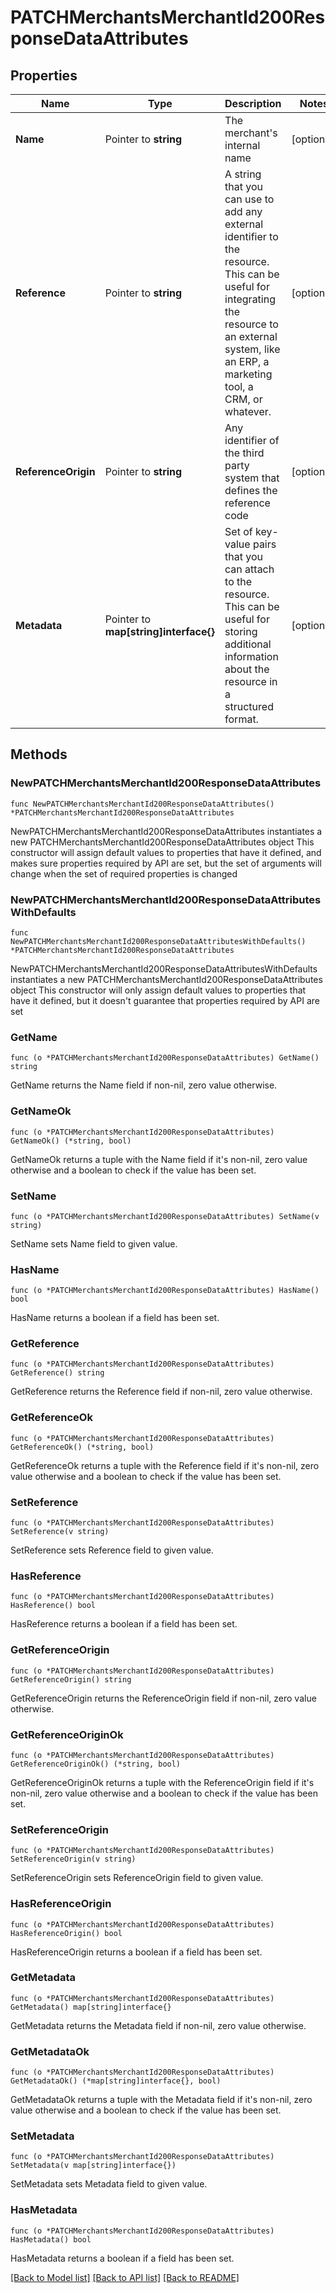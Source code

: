 # PATCHMerchantsMerchantId200ResponseDataAttributes

## Properties

Name | Type | Description | Notes
------------ | ------------- | ------------- | -------------
**Name** | Pointer to **string** | The merchant&#39;s internal name | [optional] 
**Reference** | Pointer to **string** | A string that you can use to add any external identifier to the resource. This can be useful for integrating the resource to an external system, like an ERP, a marketing tool, a CRM, or whatever. | [optional] 
**ReferenceOrigin** | Pointer to **string** | Any identifier of the third party system that defines the reference code | [optional] 
**Metadata** | Pointer to **map[string]interface{}** | Set of key-value pairs that you can attach to the resource. This can be useful for storing additional information about the resource in a structured format. | [optional] 

## Methods

### NewPATCHMerchantsMerchantId200ResponseDataAttributes

`func NewPATCHMerchantsMerchantId200ResponseDataAttributes() *PATCHMerchantsMerchantId200ResponseDataAttributes`

NewPATCHMerchantsMerchantId200ResponseDataAttributes instantiates a new PATCHMerchantsMerchantId200ResponseDataAttributes object
This constructor will assign default values to properties that have it defined,
and makes sure properties required by API are set, but the set of arguments
will change when the set of required properties is changed

### NewPATCHMerchantsMerchantId200ResponseDataAttributesWithDefaults

`func NewPATCHMerchantsMerchantId200ResponseDataAttributesWithDefaults() *PATCHMerchantsMerchantId200ResponseDataAttributes`

NewPATCHMerchantsMerchantId200ResponseDataAttributesWithDefaults instantiates a new PATCHMerchantsMerchantId200ResponseDataAttributes object
This constructor will only assign default values to properties that have it defined,
but it doesn't guarantee that properties required by API are set

### GetName

`func (o *PATCHMerchantsMerchantId200ResponseDataAttributes) GetName() string`

GetName returns the Name field if non-nil, zero value otherwise.

### GetNameOk

`func (o *PATCHMerchantsMerchantId200ResponseDataAttributes) GetNameOk() (*string, bool)`

GetNameOk returns a tuple with the Name field if it's non-nil, zero value otherwise
and a boolean to check if the value has been set.

### SetName

`func (o *PATCHMerchantsMerchantId200ResponseDataAttributes) SetName(v string)`

SetName sets Name field to given value.

### HasName

`func (o *PATCHMerchantsMerchantId200ResponseDataAttributes) HasName() bool`

HasName returns a boolean if a field has been set.

### GetReference

`func (o *PATCHMerchantsMerchantId200ResponseDataAttributes) GetReference() string`

GetReference returns the Reference field if non-nil, zero value otherwise.

### GetReferenceOk

`func (o *PATCHMerchantsMerchantId200ResponseDataAttributes) GetReferenceOk() (*string, bool)`

GetReferenceOk returns a tuple with the Reference field if it's non-nil, zero value otherwise
and a boolean to check if the value has been set.

### SetReference

`func (o *PATCHMerchantsMerchantId200ResponseDataAttributes) SetReference(v string)`

SetReference sets Reference field to given value.

### HasReference

`func (o *PATCHMerchantsMerchantId200ResponseDataAttributes) HasReference() bool`

HasReference returns a boolean if a field has been set.

### GetReferenceOrigin

`func (o *PATCHMerchantsMerchantId200ResponseDataAttributes) GetReferenceOrigin() string`

GetReferenceOrigin returns the ReferenceOrigin field if non-nil, zero value otherwise.

### GetReferenceOriginOk

`func (o *PATCHMerchantsMerchantId200ResponseDataAttributes) GetReferenceOriginOk() (*string, bool)`

GetReferenceOriginOk returns a tuple with the ReferenceOrigin field if it's non-nil, zero value otherwise
and a boolean to check if the value has been set.

### SetReferenceOrigin

`func (o *PATCHMerchantsMerchantId200ResponseDataAttributes) SetReferenceOrigin(v string)`

SetReferenceOrigin sets ReferenceOrigin field to given value.

### HasReferenceOrigin

`func (o *PATCHMerchantsMerchantId200ResponseDataAttributes) HasReferenceOrigin() bool`

HasReferenceOrigin returns a boolean if a field has been set.

### GetMetadata

`func (o *PATCHMerchantsMerchantId200ResponseDataAttributes) GetMetadata() map[string]interface{}`

GetMetadata returns the Metadata field if non-nil, zero value otherwise.

### GetMetadataOk

`func (o *PATCHMerchantsMerchantId200ResponseDataAttributes) GetMetadataOk() (*map[string]interface{}, bool)`

GetMetadataOk returns a tuple with the Metadata field if it's non-nil, zero value otherwise
and a boolean to check if the value has been set.

### SetMetadata

`func (o *PATCHMerchantsMerchantId200ResponseDataAttributes) SetMetadata(v map[string]interface{})`

SetMetadata sets Metadata field to given value.

### HasMetadata

`func (o *PATCHMerchantsMerchantId200ResponseDataAttributes) HasMetadata() bool`

HasMetadata returns a boolean if a field has been set.


[[Back to Model list]](../README.md#documentation-for-models) [[Back to API list]](../README.md#documentation-for-api-endpoints) [[Back to README]](../README.md)


